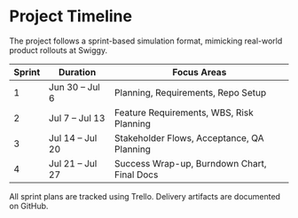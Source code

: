 # Project Timeline

The project follows a sprint-based simulation format, mimicking real-world product rollouts at Swiggy.

| Sprint | Duration           | Focus Areas                                 |
|--------|--------------------|---------------------------------------------|
| 1      | Jun 30 – Jul 6     | Planning, Requirements, Repo Setup          |
| 2      | Jul 7 – Jul 13     | Feature Requirements, WBS, Risk Planning    |
| 3      | Jul 14 – Jul 20    | Stakeholder Flows, Acceptance, QA Planning  |
| 4      | Jul 21 – Jul 27    | Success Wrap-up, Burndown Chart, Final Docs |

All sprint plans are tracked using Trello. Delivery artifacts are documented on GitHub.
